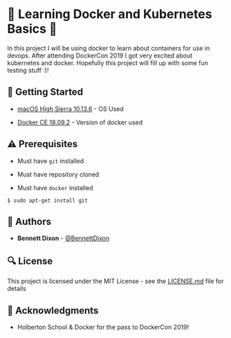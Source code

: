 # :shell: Learning Docker and Kubernetes Basics :shell:

In this project I will be using docker to learn about containers for use in devops. After attending DockerCon 2019 I got very excited about kubernetes and docker. Hopefully this project will fill up with some fun testing stuff :)!

## :running: Getting Started

* [macOS High Sierra 10.13.6](https://apple.com) - OS Used

* [Docker CE 18.09.2](https://blog.docker.com/2018/11/introducing-docker-engine-18-09/) - Version of docker used

## :warning: Prerequisites

* Must have `git` installed

* Must have repository cloned

* Must have `docker` installed

```
$ sudo apt-get install git
```

## :blue_book: Authors
* **Bennett Dixon** - [@BennettDixon](https://github.com/BennettDixon)

## :mag: License

This project is licensed under the MIT License - see the [LICENSE.md](https://github.com/BennettDixon/docker_and_kubernetes/LICENSE.md) file for details


## :mega: Acknowledgments

* Holberton School & Docker for the pass to DockerCon 2019!
